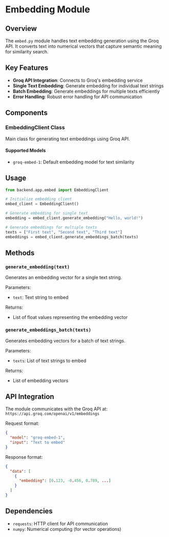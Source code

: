 # Embedding Module

## Overview

The `embed.py` module handles text embedding generation using the Groq API. It converts text into numerical vectors that capture semantic meaning for similarity search.

## Key Features

- **Groq API Integration**: Connects to Groq's embedding service
- **Single Text Embedding**: Generate embedding for individual text strings
- **Batch Embedding**: Generate embeddings for multiple texts efficiently
- **Error Handling**: Robust error handling for API communication

## Components

### EmbeddingClient Class
Main class for generating text embeddings using Groq API.

#### Supported Models
- `groq-embed-1`: Default embedding model for text similarity

## Usage

```python
from backend.app.embed import EmbeddingClient

# Initialize embedding client
embed_client = EmbeddingClient()

# Generate embedding for single text
embedding = embed_client.generate_embedding("Hello, world!")

# Generate embeddings for multiple texts
texts = ["First text", "Second text", "Third text"]
embeddings = embed_client.generate_embeddings_batch(texts)
```

## Methods

### `generate_embedding(text)`
Generates an embedding vector for a single text string.

Parameters:
- `text`: Text string to embed

Returns:
- List of float values representing the embedding vector

### `generate_embeddings_batch(texts)`
Generates embedding vectors for a batch of text strings.

Parameters:
- `texts`: List of text strings to embed

Returns:
- List of embedding vectors

## API Integration

The module communicates with the Groq API at:
`https://api.groq.com/openai/v1/embeddings`

Request format:
```json
{
  "model": "groq-embed-1",
  "input": "Text to embed"
}
```

Response format:
```json
{
  "data": [
    {
      "embedding": [0.123, -0.456, 0.789, ...]
    }
  ]
}
```

## Dependencies

- `requests`: HTTP client for API communication
- `numpy`: Numerical computing (for vector operations)